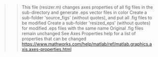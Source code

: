 >> This file (resizer.m) changes axes properties of all fig files in the sub-directory and generate .eps vector files in color
>> Create a sub-folder 'source_figs' (without quotes), and put all .fig files to be modified
>> Create a sub-folder 'resized_eps' (without quotes) for modified .eps files with the same name
>> Original .fig files remain unchanged
>> See Axes Properties help for a list of properties that can be changed
https://www.mathworks.com/help/matlab/ref/matlab.graphics.axis.axes-properties.html
